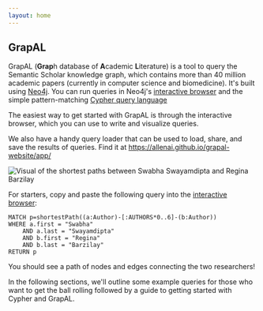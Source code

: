 ```yaml
---
layout: home
---
```

## GrapAL

GrapAL (**Grap**h database of **A**cademic **L**iterature) is a tool to query the Semantic Scholar knowledge graph, which contains more than 40 million academic papers (currently in computer science and biomedicine). It's built using [Neo4j](https://neo4j.com/). You can run queries in Neo4j's [interactive browser](https://neo4j.com/developer/guide-neo4j-browser/) and the simple pattern-matching [Cypher query language](https://neo4j.com/developer/cypher-query-language/)

The easiest way to get started with GrapAL is through the interactive browser, which you can use to write and visualize queries.

We also have a handy query loader that can be used to load, share, and save the results of queries. Find it at https://allenai.github.io/grapal-website/app/

![Visual of the shortest paths between Swabha Swayamdipta and Regina Barzilay](https://allenai.github.io/grapal-website/assets/images/browser-example.png)

For starters, copy and paste the following query into the [interactive browser](https://grapal.allenai.org:7473/browser):
```
MATCH p=shortestPath((a:Author)-[:AUTHORS*0..6]-(b:Author)) 
WHERE a.first = "Swabha" 
    AND a.last = "Swayamdipta"
    AND b.first = "Regina" 
    AND b.last = "Barzilay"
RETURN p
```
You should see a path of nodes and edges connecting the two researchers! 

In the following sections, we'll outline some example queries for those who want to get the ball rolling followed by a guide to getting started with Cypher and GrapAL.

